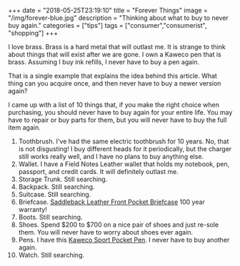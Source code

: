 +++
date = "2018-05-25T23:19:10"
title = "Forever Things"
image = "/img/forever-blue.jpg"
description = "Thinking about what to buy to never buy again."
categories = ["tips"]
tags = ["consumer","consumerist", "shopping"]
+++

I love brass. Brass is a hard metal that will outlast me. It is strange to think about things that will exist after we are gone. I own a Kaweco pen that is brass. Assuming I buy ink refills, I never have to buy a pen again. 

That is a single example that explains the idea behind this article. What thing can you acquire once, and then never have to buy a newer version again? 

I came up with a list of 10 things that, if you make the right choice when purchasing, you should never have to buy again for your entire life. You may have to repair or buy parts for them, but you will never have to buy the full item again.

1. Toothbrush. I've had the same electric toothbrush for 10 years. No, that is not disgusting! I buy different heads for it periodically, but the charger still works really well, and I have no plans to buy anything else.
2. Wallet. I have a Field Notes Leather wallet that holds my notebook, pen, passport, and credit cards. It will definitely outlast me.
3. Storage Trunk. Still searching.
4. Backpack. Still searching.
5. Suitcase. Still searching.
6. Briefcase. [Saddleback Leather Front Pocket Briefcase][1] 100 year warranty!
7. Boots. Still searching.
8. Shoes. Spend $200 to $700 on a nice pair of shoes and just re-sole them. You will never have to worry about shoes ever again.
9. Pens. I have this [Kaweco Sport Pocket Pen][2]. I never have to buy another again.
10. Watch. Still searching.


[1]: http://a.co/22VWxxd "100 years."
[2]: http://a.co/5P0KU90 "Best pen in the world."
